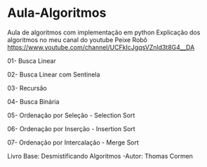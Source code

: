 # Aula-Algoritmos
Aula de algoritmos com implementação em python
Explicação dos algoritmos no meu canal do youtube Peixe Robô
https://www.youtube.com/channel/UCFkIcJgqsVZnld3t8G4__DA

01- Busca Linear

02- Busca Linear com Sentinela

03- Recursão

04- Busca Binária

05- Ordenação por Seleção - Selection Sort

06- Ordenação por Inserção - Insertion Sort

07- Ordenação por Intercalação - Merge Sort

Livro Base: Desmistificando Algoritmos -Autor: Thomas Cormen
